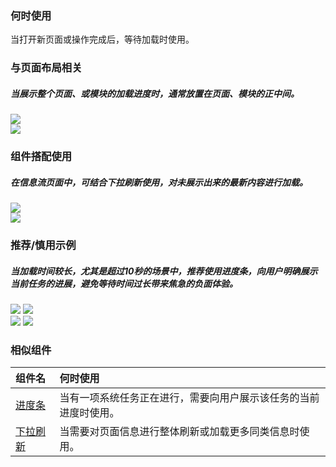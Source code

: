 

### 何时使用

当打开新页面或操作完成后，等待加载时使用。

### 与页面布局相关

##### 当展示整个页面、或模块的加载进度时，通常放置在页面、模块的正中间。

<div class="legend">
  <div class="item">
    <img src="https://tdesign.gtimg.com/site/design/mobile-guide/loading/loading-1.png" />
  </div>

  <div class="item">
    <img src="https://tdesign.gtimg.com/site/design/mobile-guide/loading/loading-2.png" />
  </div>
</div>


### 组件搭配使用

##### 在信息流页面中，可结合下拉刷新使用，对未展示出来的最新内容进行加载。

<div class="legend">
  <div class="item">
    <img src="https://tdesign.gtimg.com/site/design/mobile-guide/loading/loading-3.png" />
  </div>

  <div class="item">
    <img src="https://tdesign.gtimg.com/site/design/mobile-guide/loading/loading-4.png" />
  </div>
</div>

### 推荐/慎用示例

##### 当加载时间较长，尤其是超过10秒的场景中，推荐使用进度条，向用户明确展示当前任务的进展，避免等待时间过长带来焦急的负面体验。

<div class="legend">
  <div class="item">
    <img src="https://tdesign.gtimg.com/site/design/mobile-guide/loading/loading-5.png" />
    <img class="tag" src="https://tdesign.gtimg.com/site/doc/good.png" />
  </div>

  <div class="item">
    <img src="https://tdesign.gtimg.com/site/design/mobile-guide/loading/loading-6.png" />
    <img class="tag" src="https://tdesign.gtimg.com/site/doc/bad.png" />
  </div>
</div>


### 相似组件

| 组件名                          | 何时使用                                                         |
| :------------------------------ | :--------------------------------------------------------------- |
| [进度条](./progress)            | 当有一项系统任务正在进行，需要向用户展示该任务的当前进度时使用。 |
| [下拉刷新](./pull-down-refresh) | 当需要对页面信息进行整体刷新或加载更多同类信息时使用。           |
